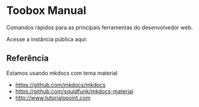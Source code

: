 # Toobox Manual

Comandos rápidos para as principais ferramentas do desenvolvedor web. 

Acesse a instância pública aqui:

## Referência
Estamos usando mkdocs com tema material
* https://github.com/mkdocs/mkdocs
* https://github.com/squidfunk/mkdocs-material
* http://www.tutorialspoint.com
